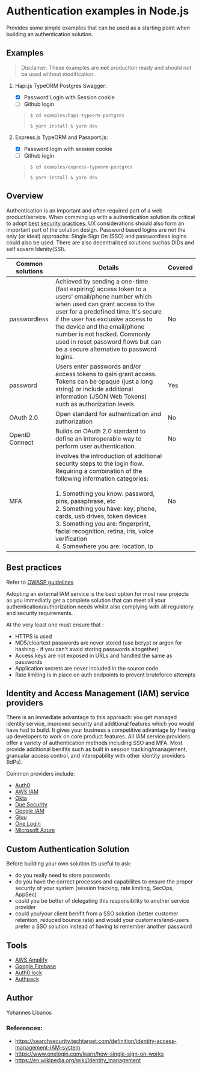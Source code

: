 # Authentication examples in Node.js

Provides some simple examples that can be used as a starting point when building an authentication solution.


## Examples
> Disclamer: These examples are **not** production ready and should not be used without modification.

1. Hapi.js TypeORM Postgres Swagger: 
    - [x] Password Login with Session cookie
    - [ ] Github login 
    > `$ cd examples/hapi-typeorm-postgres`
    >
    > `$ yarn install & yarn dev`

1. Express.js TypeORM and Passport.js:
    - [x] Password login with session cookie
    - [ ] Github login
    > `$ cd examples/express-typeorm-postgres`
    >
    > `$ yarn install & yarn dev`

## Overview

Authentication is an important and often required part of a web product/service. When comming up with a authentication solution its critical to adopt [best security practices](#best-practices). UX considerations should also form an important part of the solution design. Password based logins are not the only (or ideal) approachs: Single Sign On (SSO) and passwordless logins could also be used. There are also decentralised solutions suchas DIDs and self sovern Idenity(SSI).

Common solutions|Details|Covered
-|-|-
passwordless |Achieved by sending a one-time (fast expiring) access token to a users' email/phone number which when used can grant access to the user for a predefined time. It's secure if the user has exclusive access to the device and the email/phone number is not hacked. Commonly used in reset password flows but can be a secure alternative to password logins.  |No
password| Users enter passwords and/or  access tokens to gain grant access. Tokens can be opaque (just a long string) or include additional information (JSON Web Tokens) such as authorization levels.|Yes
OAuth 2.0|Open standard for authentication and authorization|No
OpenID Connect| Builds on OAuth 2.0 standard to define an interoperable way to perform user authentication.|No
MFA|Involves the introduction of additional security steps to the login flow. Requiring a combination of the following information categories: <br/><br/>1. Something you know: password, pins, passphrase, etc<br/>2. Something you have: key, phone, cards, usb drives, token devices <br/>3. Something you are: fingerprint, facial recognition, retina, iris, voice verification<br/>4. Somewhere you are: location, ip|No


## Best practices
Refer to [OWASP guidelines](https://cheatsheetseries.owasp.org/cheatsheets/Authentication_Cheat_Sheet.html) 

Adopting an external IAM service is the best option for most new projects as you immediatly get a complete solution that can meet all your authentication/authorization needs whilst also complying with all regulatory and security requirements.

At the very least one must ensure that :
- HTTPS is used
- MD5/cleartext passwords are never stored (use bcrypt or argon for hashing - if you can't avoid storing passwords altogether)
- Access keys are not exposed in URLs and handled the same as passwords
- Application secrets are never included in the source code
- Rate limiting is in place on auth endpoints to prevent bruteforce attempts


## Identity and Access Management (IAM) service providers
There is an immediate advantage to this approach: you get managed identity service, improved security and additional features which you would have had to build. It gives your business a competitive advantage by freeing up developers to work on core product features. All IAM service providers offer a variety of authentication methods including SSO and MFA. Most provide additional benifits such as built in session tracking/management, granualar access control, and interopability with other identity providers (IdPs). 

Common providers include:
- [Auth0](https://auth0.com/user-management/)
- [AWS IAM](https://aws.amazon.com/single-sign-on/)
- [Okta](https://www.okta.com/customer-identity/)
- [Due Security](https://duo.com/product)
- [Google IAM](https://cloud.google.com/iam)
- [Gluu](https://www.gluu.org/)
- [One Login](https://www.onelogin.com/)
- [Microsoft Azure](https://azure.microsoft.com/en-gb/services/active-directory/)


## Custom Authentication Solution
 
 Before building your own solution its useful to ask:
- do you really need to store passwords 
- do you have the correct processes and capabilites to ensure the proper security of your system (session tracking, rate limiting, SecOps, AppSec)
- could you be better of delegating this responsibility to another service provider 
- could you/your client benifit from a SSO solution (better customer retention, reduced bounce rate) and would your customers/end-users prefer a SSO solution instead of having to remember another password


## Tools
- [AWS Amplify](https://github.com/aws-amplify/amplify-js)
- [Google Firebase](https://firebase.google.com/docs/auth)
- [Auth0 lock](https://github.com/auth0/lock)
- [Authpack](https://authpack.io/)






    
## Author
Yohannes Libanos

### References:
- https://searchsecurity.techtarget.com/definition/identity-access-management-IAM-system
- https://www.onelogin.com/learn/how-single-sign-on-works
- https://en.wikipedia.org/wiki/Identity_management


    
